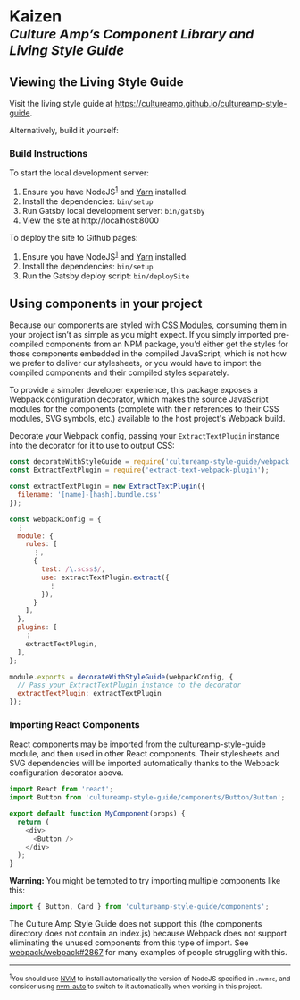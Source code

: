 # Kaizen<br><sub>_Culture Amp’s Component Library and Living Style Guide_</sub>

## Viewing the Living Style Guide

Visit the living style guide at
<https://cultureamp.github.io/cultureamp-style-guide>.

Alternatively, build it yourself:

### Build Instructions

To start the local development server:

1. Ensure you have NodeJS<sup id="fn1">[1](#nodejs)</sup> and [Yarn][yarn]
   installed.
2. Install the dependencies: `bin/setup`
3. Run Gatsby local development server: `bin/gatsby`
4. View the site at http://localhost:8000

To deploy the site to Github pages:

1. Ensure you have NodeJS<sup id="fn1">[1](#nodejs)</sup> and [Yarn][yarn]
   installed.
2. Install the dependencies: `bin/setup`
3. Run the Gatsby deploy script: `bin/deploySite`

## Using components in your project

Because our components are styled with [CSS Modules][css-modules], consuming
them in your project isn’t as simple as you might expect. If you simply imported
pre-compiled components from an NPM package, you’d either get the styles for
those components embedded in the compiled JavaScript, which is not how we prefer
to deliver our stylesheets, or you would have to import the compiled components
and their compiled styles separately.

To provide a simpler developer experience, this package exposes a Webpack
configuration decorator, which makes the source JavaScript modules for the
components (complete with their references to their CSS modules, SVG symbols,
etc.) available to the host project's Webpack build.

Decorate your Webpack config, passing your `ExtractTextPlugin` instance into the
decorator for it to use to output CSS:

```js
const decorateWithStyleGuide = require('cultureamp-style-guide/webpack');
const ExtractTextPlugin = require('extract-text-webpack-plugin');

const extractTextPlugin = new ExtractTextPlugin({
  filename: '[name]-[hash].bundle.css'
});

const webpackConfig = {
  ⋮
  module: {
    rules: [
      ⋮,
      {
        test: /\.scss$/,
        use: extractTextPlugin.extract({
          ⋮
        }),
      }
    ],
  },
  plugins: [
    ⋮
    extractTextPlugin,
  ],
};

module.exports = decorateWithStyleGuide(webpackConfig, {
  // Pass your ExtractTextPlugin instance to the decorator
  extractTextPlugin: extractTextPlugin
});
```

### Importing React Components

React components may be imported from the cultureamp-style-guide module, and
then used in other React components. Their stylesheets and SVG dependencies will
be imported automatically thanks to the Webpack configuration decorator above.

```js
import React from 'react';
import Button from 'cultureamp-style-guide/components/Button/Button';

export default function MyComponent(props) {
  return (
    <div>
      <Button />
    </div>
  );
}
```

**Warning:** You might be tempted to try importing multiple components like
this:

```js
import { Button, Card } from 'cultureamp-style-guide/components';
```

The Culture Amp Style Guide does not support this (the components directory does
not contain an index.js) because Webpack does not support eliminating the unused
components from this type of import. See
[webpack/webpack#2867](https://github.com/webpack/webpack/issues/2867) for many
examples of people struggling with this.

---

<small><sup id="nodejs">[1](#fn1)</sup>You should use [NVM][nvm] to install
automatically the version of NodeJS specified in `.nvmrc`, and consider using
[nvm-auto][nvm-auto] to switch to it automatically when working in this
project.</small>

[bundler]: https://bundler.io/
[css-modules]: https://github.com/css-modules/css-modules
[nvm]: http://nvm.sh/
[nvm-auto]: https://github.com/jsdf/nvm_auto
[rbenv]: https://github.com/rbenv/rbenv
[yarn]: https://yarnpkg.com/
